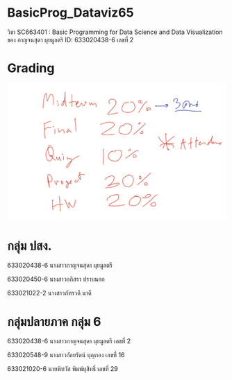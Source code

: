 # BasicProg_Dataviz65
วิชา SC663401 : Basic Programming for Data Science and Data Visualization 
ของ กาญจนสุดา ผุยมูลตรี ID: 633020438-6  เลขที่ 2


# Grading

![Grading image](Grading.jpg)


# กลุ่ม ปสง.

633020438-6	นางสาวกาญจนสุดา ผุยมูลตรี

633020450-6	นางสาวอภิสรา ปราบนอก

633021022-2	นางสาวภัทรวดี นาดี


# กลุ่มปลายภาค กลุ่ม 6

633020438-6 นางสาวกาญจนสุดา ผุยมูลตรี เลขที่ 2 

633020548-9 นางสาวกัลยรัตน์ บุญกอง เลขที่ 16 

633021020-6 นายพิทวัส พิมพ์บุสิทธิ์ เลขที่ 29 

